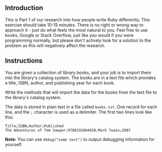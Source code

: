 ## Introduction

This is Part 1 of our research into how people write Ruby differently.
This exercise should take 10-15 minutes. There is no right or wrong way
to approach it - just do what feels the most natural to you. Feel free
to use books, Google or Stack Overflow, just like you would if you were
programming normally, but please don't actively look for a solution to
the problem as this will negatively affect the research.

## Instructions

You are given a collection of library books, and your job is to import them into
the library's catalog system. The books are in a text file which provides a title,
ISBN, author, and publishing year for each book.

Write the methods that will import the data for the books from the text file to
the library's catalog system.

The data is stored in plain text in a file called `books.txt`. One record for each line,
and the `;` character is used as a delimiter. The first two lines look like this:

```
Title;ISBN;Author;Published
The Adventures of Tom Sawyer;9780191604928;Mark Twain;2007
```

**Note:** You can use `debug("some test")` to output debugging information for yourself.
